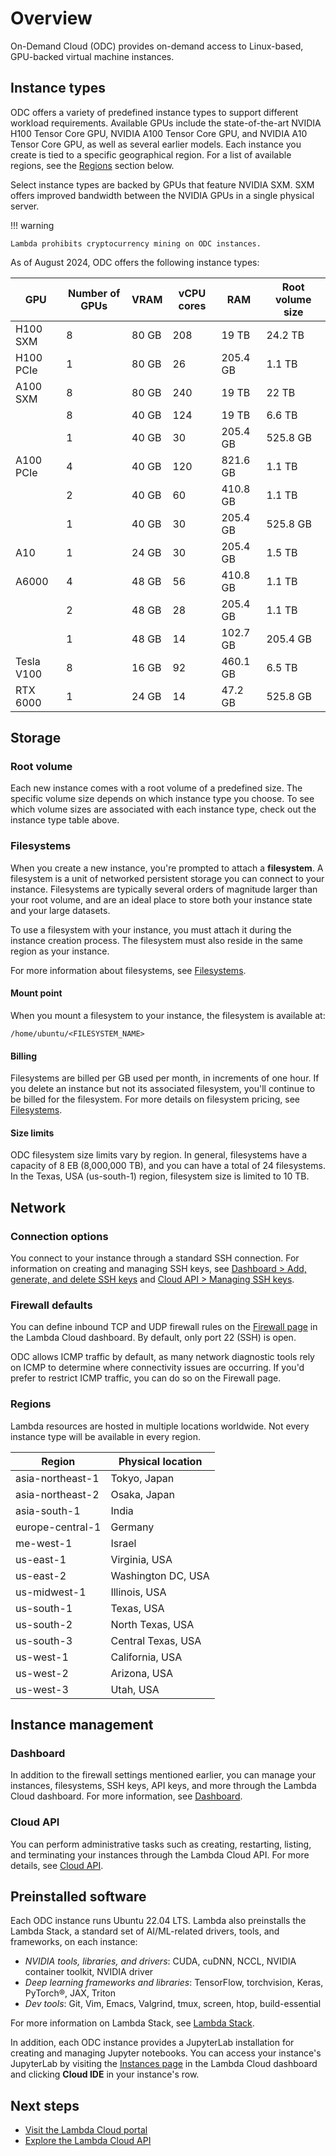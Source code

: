 # Overview

On-Demand Cloud (ODC) provides on-demand access to Linux-based, GPU-backed
virtual machine instances.

## Instance types

ODC offers a variety of predefined instance types to support different workload
requirements. Available GPUs include the state-of-the-art NVIDIA H100 Tensor
Core GPU, NVIDIA A100 Tensor Core GPU, and NVIDIA A10 Tensor Core GPU, as well
as several earlier models. Each instance you create is tied to a specific
geographical region. For a list of available regions, see the
[Regions](#regions) section below.

Select instance types are backed by GPUs that feature NVIDIA SXM. SXM offers
improved bandwidth between the NVIDIA GPUs in a single physical server.

!!! warning

    Lambda prohibits cryptocurrency mining on ODC instances.

As of August 2024, ODC offers the following instance types:

| GPU        | Number of GPUs | VRAM   | vCPU cores | RAM       | Root volume size |
|------------|----------------|--------|------------|-----------|------------------|
| H100 SXM   | 8              | 80 GB  | 208        | 19 TB     | 24.2 TB          |
| H100 PCIe  | 1              | 80 GB  | 26         | 205.4 GB  | 1.1 TB           |
| A100 SXM   | 8              | 80 GB  | 240        | 19 TB     | 22 TB            |
|            | 8              | 40 GB  | 124        | 19 TB     | 6.6 TB           |
|            | 1              | 40 GB  | 30         | 205.4 GB  | 525.8 GB         |
| A100 PCIe  | 4              | 40 GB  | 120        | 821.6 GB  | 1.1 TB           |
|            | 2              | 40 GB  | 60         | 410.8 GB  | 1.1 TB           |
|            | 1              | 40 GB  | 30         | 205.4 GB  | 525.8 GB         |
| A10        | 1              | 24 GB  | 30         | 205.4 GB  | 1.5 TB           |
| A6000      | 4              | 48 GB  | 56         | 410.8 GB  | 1.1 TB           |
|            | 2              | 48 GB  | 28         | 205.4 GB  | 1.1 TB           |
|            | 1              | 48 GB  | 14         | 102.7 GB  | 205.4 GB         |
| Tesla V100 | 8              | 16 GB  | 92         | 460.1 GB  | 6.5 TB           |
| RTX 6000   | 1              | 24 GB  | 14         | 47.2 GB   | 525.8 GB         |

## Storage

### Root volume

Each new instance comes with a root volume of a predefined size. The specific
volume size depends on which instance type you choose. To see which volume sizes
are associated with each instance type, check out the instance type table above.

### Filesystems

When you create a new instance, you're prompted to attach a **filesystem**. A
filesystem is a unit of networked persistent storage you can connect to your
instance. Filesystems are typically several orders of magnitude larger than your
root volume, and are an ideal place to store both your instance state and your
large datasets.

To use a filesystem with your instance, you must attach it during the instance
creation process. The filesystem must also reside in the same region as your
instance.

For more information about filesystems, see [Filesystems](../filesystems.md).

#### Mount point

When you mount a filesystem to your instance, the filesystem is available at:

```markup
/home/ubuntu/<FILESYSTEM_NAME>
```

#### Billing

Filesystems are billed per GB used per month, in increments of one hour. If you
delete an instance but not its associated filesystem, you'll continue to be
billed for the filesystem. For more details on filesystem pricing, see
[Filesystems](../filesystems.md).

#### Size limits

ODC filesystem size limits vary by region. In general, filesystems have a
capacity of 8 EB (8,000,000 TB), and you can have a total of 24 filesystems. In
the Texas, USA (us-south-1) region, filesystem size is limited to 10 TB.

## Network

### Connection options

You connect to your instance through a standard SSH connection. For information
on creating and managing SSH keys, see [Dashboard > Add, generate, and delete
SSH keys](dashboard.md#add-generate-and-delete-ssh-keys) and [Cloud API >
Managing SSH keys](../cloud-api.md#managing-ssh-keys).

### Firewall defaults

You can define inbound TCP and UDP firewall rules on the [Firewall
page](https://cloud.lambdalabs.com/firewall) in the Lambda Cloud dashboard. By
default, only port 22 (SSH) is open.

ODC allows ICMP traffic by default, as many network diagnostic tools rely on
ICMP to determine where connectivity issues are occurring. If you'd prefer to
restrict ICMP traffic, you can do so on the Firewall page.

### Regions

Lambda resources are hosted in multiple locations worldwide. Not every instance
type will be available in every region.

| Region           | Physical location  |
| ---------------- | ------------------ |
| asia-northeast-1 | Tokyo, Japan       |
| asia-northeast-2 | Osaka, Japan       |
| asia-south-1     | India              |
| europe-central-1 | Germany            |
| me-west-1        | Israel             |
| us-east-1        | Virginia, USA      |
| us-east-2        | Washington DC, USA |
| us-midwest-1     | Illinois, USA      |
| us-south-1       | Texas, USA         |
| us-south-2       | North Texas, USA   |
| us-south-3       | Central Texas, USA |
| us-west-1        | California, USA    |
| us-west-2        | Arizona, USA       |
| us-west-3        | Utah, USA          |

## Instance management

### Dashboard

In addition to the firewall settings mentioned earlier, you can manage your
instances, filesystems, SSH keys, API keys, and more through the Lambda Cloud
dashboard. For more information, see [Dashboard](dashboard.md).

### Cloud API

You can perform administrative tasks such as creating, restarting, listing, and
terminating your instances through the Lambda Cloud API. For more details, see
[Cloud API](../cloud-api.md).

## Preinstalled software

Each ODC instance runs Ubuntu 22.04 LTS. Lambda also preinstalls the Lambda
Stack, a standard set of AI/ML-related drivers, tools, and frameworks, on each
instance:

* _NVIDIA tools, libraries, and drivers_: CUDA, cuDNN, NCCL, NVIDIA container
  toolkit, NVIDIA driver
* _Deep learning frameworks and libraries_: TensorFlow, torchvision, Keras,
  PyTorch®, JAX, Triton
* _Dev tools_: Git, Vim, Emacs, Valgrind, tmux, screen, htop, build-essential

For more information on Lambda Stack, see
[Lambda Stack](https://lambdalabs.com/lambda-stack-deep-learning-software).

In addition, each ODC instance provides a JupyterLab installation for creating
and managing Jupyter notebooks. You can access your instance's JupyterLab by
visiting the [Instances page](https://cloud.lambdalabs.com/instances) in the
Lambda Cloud dashboard and clicking **Cloud IDE** in your instance's row.

## Next steps

* [Visit the Lambda Cloud portal](https://cloud.lambdalabs.com)
* [Explore the Lambda Cloud API](../cloud-api.md)

